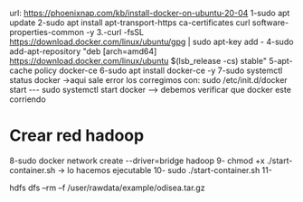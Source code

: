 
url: https://phoenixnap.com/kb/install-docker-on-ubuntu-20-04
1-sudo apt update
2-sudo apt install apt-transport-https ca-certificates curl software-properties-common -y
3.-curl -fsSL https://download.docker.com/linux/ubuntu/gpg | sudo apt-key add -
4-sudo add-apt-repository "deb [arch=amd64] https://download.docker.com/linux/ubuntu $(lsb_release -cs) stable"
5-apt-cache policy docker-ce
6-sudo apt install docker-ce -y
7-sudo systemctl status docker ->aqui sale error los corregimos con:
sudo /etc/init.d/docker start
--- sudo systemctl start docker --> debemos verificar que docker este corriendo

# Crear red hadoop
8-sudo docker network create --driver=bridge hadoop
9- chmod +x ./start-container.sh -> lo hacemos ejecutable
10- sudo ./start-container.sh
11-

hdfs dfs –rm –f /user/rawdata/example/odisea.tar.gz


